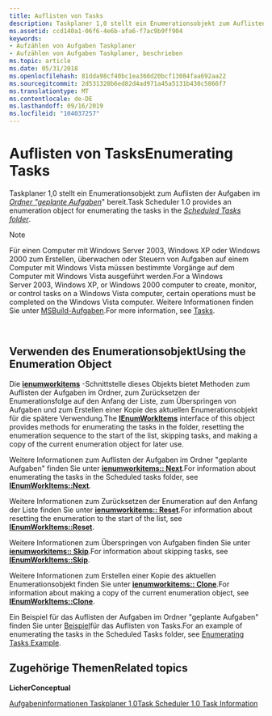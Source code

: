 ```yaml
---
title: Auflisten von Tasks
description: Taskplaner 1,0 stellt ein Enumerationsobjekt zum Auflisten der Aufgaben im Ordner "geplante Aufgaben" bereit.
ms.assetid: ccd140a1-06f6-4e6b-afa6-f7ac9b9ff904
keywords:
- Aufzählen von Aufgaben Taskplaner
- Aufzählen von Aufgaben Taskplaner, beschrieben
ms.topic: article
ms.date: 05/31/2018
ms.openlocfilehash: 81dda98cf40bc1ea360d20bcf13084faa692aa22
ms.sourcegitcommit: 2d531328b6ed82d4ad971a45a5131b430c5866f7
ms.translationtype: MT
ms.contentlocale: de-DE
ms.lasthandoff: 09/16/2019
ms.locfileid: "104037257"
---
```

# <a name="enumerating-tasks"></a><span data-ttu-id="b9e4d-105">Auflisten von Tasks</span><span class="sxs-lookup"><span data-stu-id="b9e4d-105">Enumerating Tasks</span></span>

<span data-ttu-id="b9e4d-106">Taskplaner 1,0 stellt ein Enumerationsobjekt zum Auflisten der Aufgaben im [*Ordner "geplante Aufgaben*](s.md)" bereit.</span><span class="sxs-lookup"><span data-stu-id="b9e4d-106">Task Scheduler 1.0 provides an enumeration object for enumerating the tasks in the [*Scheduled Tasks folder*](s.md).</span></span>

> [!Note]  
> <span data-ttu-id="b9e4d-107">Für einen Computer mit Windows Server 2003, Windows XP oder Windows 2000 zum Erstellen, überwachen oder Steuern von Aufgaben auf einem Computer mit Windows Vista müssen bestimmte Vorgänge auf dem Computer mit Windows Vista ausgeführt werden.</span><span class="sxs-lookup"><span data-stu-id="b9e4d-107">For a Windows Server 2003, Windows XP, or Windows 2000 computer to create, monitor, or control tasks on a Windows Vista computer, certain operations must be completed on the Windows Vista computer.</span></span> <span data-ttu-id="b9e4d-108">Weitere Informationen finden Sie unter [MSBuild-Aufgaben](tasks.md).</span><span class="sxs-lookup"><span data-stu-id="b9e4d-108">For more information, see [Tasks](tasks.md).</span></span>

 

## <a name="using-the-enumeration-object"></a><span data-ttu-id="b9e4d-109">Verwenden des Enumerationsobjekt</span><span class="sxs-lookup"><span data-stu-id="b9e4d-109">Using the Enumeration Object</span></span>

<span data-ttu-id="b9e4d-110">Die [**ienumworkitems**](/windows/desktop/api/Mstask/nn-mstask-ienumworkitems) -Schnittstelle dieses Objekts bietet Methoden zum Auflisten der Aufgaben im Ordner, zum Zurücksetzen der Enumerationsfolge auf den Anfang der Liste, zum Überspringen von Aufgaben und zum Erstellen einer Kopie des aktuellen Enumerationsobjekt für die spätere Verwendung.</span><span class="sxs-lookup"><span data-stu-id="b9e4d-110">The [**IEnumWorkItems**](/windows/desktop/api/Mstask/nn-mstask-ienumworkitems) interface of this object provides methods for enumerating the tasks in the folder, resetting the enumeration sequence to the start of the list, skipping tasks, and making a copy of the current enumeration object for later use.</span></span>

<span data-ttu-id="b9e4d-111">Weitere Informationen zum Auflisten der Aufgaben im Ordner "geplante Aufgaben" finden Sie unter [**ienumworkitems:: Next**](/windows/desktop/api/Mstask/nf-mstask-ienumworkitems-next).</span><span class="sxs-lookup"><span data-stu-id="b9e4d-111">For information about enumerating the tasks in the Scheduled tasks folder, see [**IEnumWorkItems::Next**](/windows/desktop/api/Mstask/nf-mstask-ienumworkitems-next).</span></span>

<span data-ttu-id="b9e4d-112">Weitere Informationen zum Zurücksetzen der Enumeration auf den Anfang der Liste finden Sie unter [**ienumworkitems:: Reset**](/windows/desktop/api/Mstask/nf-mstask-ienumworkitems-reset).</span><span class="sxs-lookup"><span data-stu-id="b9e4d-112">For information about resetting the enumeration to the start of the list, see [**IEnumWorkItems::Reset**](/windows/desktop/api/Mstask/nf-mstask-ienumworkitems-reset).</span></span>

<span data-ttu-id="b9e4d-113">Weitere Informationen zum Überspringen von Aufgaben finden Sie unter [**ienumworkitems:: Skip**](/windows/desktop/api/Mstask/nf-mstask-ienumworkitems-skip).</span><span class="sxs-lookup"><span data-stu-id="b9e4d-113">For information about skipping tasks, see [**IEnumWorkItems::Skip**](/windows/desktop/api/Mstask/nf-mstask-ienumworkitems-skip).</span></span>

<span data-ttu-id="b9e4d-114">Weitere Informationen zum Erstellen einer Kopie des aktuellen Enumerationsobjekt finden Sie unter [**ienumworkitems:: Clone**](/windows/desktop/api/Mstask/nf-mstask-ienumworkitems-clone).</span><span class="sxs-lookup"><span data-stu-id="b9e4d-114">For information about making a copy of the current enumeration object, see [**IEnumWorkItems::Clone**](/windows/desktop/api/Mstask/nf-mstask-ienumworkitems-clone).</span></span>

<span data-ttu-id="b9e4d-115">Ein Beispiel für das Auflisten der Aufgaben im Ordner "geplante Aufgaben" finden Sie unter [Beispiel](enumerating-tasks-example.md)für das Auflisten von Tasks.</span><span class="sxs-lookup"><span data-stu-id="b9e4d-115">For an example of enumerating the tasks in the Scheduled Tasks folder, see [Enumerating Tasks Example](enumerating-tasks-example.md).</span></span>

## <a name="related-topics"></a><span data-ttu-id="b9e4d-116">Zugehörige Themen</span><span class="sxs-lookup"><span data-stu-id="b9e4d-116">Related topics</span></span>

<dl> <dt>

<span data-ttu-id="b9e4d-117">**Licher**</span><span class="sxs-lookup"><span data-stu-id="b9e4d-117">**Conceptual**</span></span>
</dt> <dt>

[<span data-ttu-id="b9e4d-118">Aufgabeninformationen Taskplaner 1,0</span><span class="sxs-lookup"><span data-stu-id="b9e4d-118">Task Scheduler 1.0 Task Information</span></span>](task-scheduler-1-0-task-informatation.md)
</dt> </dl>

 

 




